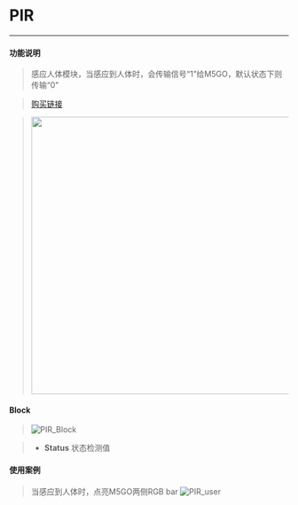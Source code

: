 # PIR
__________________________

#### 功能说明

>感应人体模块，当感应到人体时，会传输信号“1”给M5GO，默认状态下则传输“0”

>[购买链接](http://flow.m5stack.com/)

><img src="/image/Units/PIR.jpg" width="500" height="500" />

#### Block

>![PIR_Block](/image/Units/PIR_Block.jpg)

>* __Status__
状态检测值

#### 使用案例

>当感应到人体时，点亮M5GO两侧RGB bar
>![PIR_user](/image/Units/PIR_user.gif)

